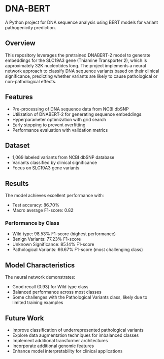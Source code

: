 # DNA-BERT

A Python project for DNA sequence analysis using BERT models for variant pathogenicity prediction.

## Overview

This repository leverages the pretrained DNABERT-2 model to generate embeddings for the SLC19A3 gene (Thiamine Transporter 2), which is approximately 32K nucleotides long. The project implements a neural network approach to classify DNA sequence variants based on their clinical significance, predicting whether variants are likely to cause pathological or non-pathological effects.

## Features

- Pre-processing of DNA sequence data from NCBI dbSNP
- Utilization of DNABERT-2 for generating sequence embeddings
- Hyperparameter optimization with grid search
- Early stopping to prevent overfitting
- Performance evaluation with validation metrics

## Dataset

- 1,069 labeled variants from NCBI dbSNP database
- Variants classified by clinical significance
- Focus on SLC19A3 gene variants

## Results

The model achieves excellent performance with:
- Test accuracy: 86.70%
- Macro average F1-score: 0.82

### Performance by Class
- Wild type: 98.53% F1-score (highest performance)
- Benign Variants: 77.23% F1-score
- Unknown Significance: 85.14% F1-score
- Pathological Variants: 66.67% F1-score (most challenging class)

## Model Characteristics

The neural network demonstrates:
- Good recall (0.93) for Wild type class
- Balanced performance across most classes
- Some challenges with the Pathological Variants class, likely due to limited training examples

## Future Work

- Improve classification of underrepresented pathological variants
- Explore data augmentation techniques for imbalanced classes
- Implement additional transformer architectures
- Incorporate additional genomic features
- Enhance model interpretability for clinical applications
